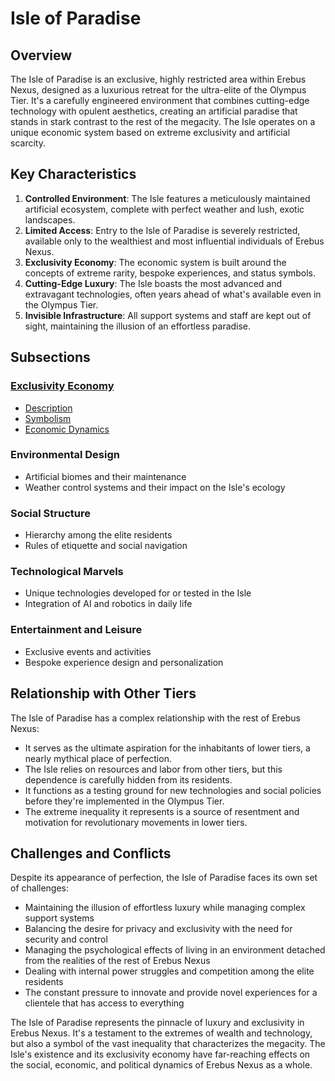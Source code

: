 # Isle of Paradise

## Overview

The Isle of Paradise is an exclusive, highly restricted area within Erebus Nexus, designed as a luxurious retreat for the ultra-elite of the Olympus Tier. It's a carefully engineered environment that combines cutting-edge technology with opulent aesthetics, creating an artificial paradise that stands in stark contrast to the rest of the megacity. The Isle operates on a unique economic system based on extreme exclusivity and artificial scarcity.

## Key Characteristics

1. **Controlled Environment**: The Isle features a meticulously maintained artificial ecosystem, complete with perfect weather and lush, exotic landscapes.
2. **Limited Access**: Entry to the Isle of Paradise is severely restricted, available only to the wealthiest and most influential individuals of Erebus Nexus.
3. **Exclusivity Economy**: The economic system is built around the concepts of extreme rarity, bespoke experiences, and status symbols.
4. **Cutting-Edge Luxury**: The Isle boasts the most advanced and extravagant technologies, often years ahead of what's available even in the Olympus Tier.
5. **Invisible Infrastructure**: All support systems and staff are kept out of sight, maintaining the illusion of an effortless paradise.

## Subsections

### [Exclusivity Economy](./exclusivity_economy)
- [Description](./exclusivity_economy/description.md)
- [Symbolism](./exclusivity_economy/symbolism.md)
- [Economic Dynamics](./exclusivity_economy/economic_dynamics.md)

### Environmental Design
- Artificial biomes and their maintenance
- Weather control systems and their impact on the Isle's ecology

### Social Structure
- Hierarchy among the elite residents
- Rules of etiquette and social navigation

### Technological Marvels
- Unique technologies developed for or tested in the Isle
- Integration of AI and robotics in daily life

### Entertainment and Leisure
- Exclusive events and activities
- Bespoke experience design and personalization

## Relationship with Other Tiers

The Isle of Paradise has a complex relationship with the rest of Erebus Nexus:

- It serves as the ultimate aspiration for the inhabitants of lower tiers, a nearly mythical place of perfection.
- The Isle relies on resources and labor from other tiers, but this dependence is carefully hidden from its residents.
- It functions as a testing ground for new technologies and social policies before they're implemented in the Olympus Tier.
- The extreme inequality it represents is a source of resentment and motivation for revolutionary movements in lower tiers.

## Challenges and Conflicts

Despite its appearance of perfection, the Isle of Paradise faces its own set of challenges:

- Maintaining the illusion of effortless luxury while managing complex support systems
- Balancing the desire for privacy and exclusivity with the need for security and control
- Managing the psychological effects of living in an environment detached from the realities of the rest of Erebus Nexus
- Dealing with internal power struggles and competition among the elite residents
- The constant pressure to innovate and provide novel experiences for a clientele that has access to everything

The Isle of Paradise represents the pinnacle of luxury and exclusivity in Erebus Nexus. It's a testament to the extremes of wealth and technology, but also a symbol of the vast inequality that characterizes the megacity. The Isle's existence and its exclusivity economy have far-reaching effects on the social, economic, and political dynamics of Erebus Nexus as a whole.